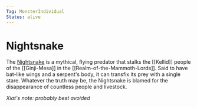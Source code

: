 ```yaml
---
Tag: MonsterIndividual
Status: alive
---
```

# Nightsnake
The [Nightsnake](https://pathfinderwiki.com/wiki/Nightsnake) is a mythical, flying predator that stalks the [[Kellid]] people of the [[Ginji-Mesa]] in the [[Realm-of-the-Mammoth-Lords]]. Said to have bat-like wings and a serpent's body, it can transfix its prey with a single stare. Whatever the truth may be, the Nightsnake is blamed for the disappearance of countless people and livestock.

*Xiat's note: probably best avoided*